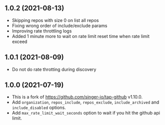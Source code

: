 1.0.2 (2021-08-13)
------------------
- Skipping repos with size 0 on list all repos
- Fixing wrong order of include/exclude params
- Improving rate throttling logs
- Added 1 minute more to wait on rate limit reset time when rate limit exceed 

1.0.1 (2021-08-09)
------------------
- Do not do rate throtting during discovery

1.0.0 (2021-07-19)
------------------

- This is a fork of https://github.com/singer-io/tap-github v1.10.0. 
- Add `organization`, `repos_include`, `repos_exclude`, `include_archived` and `include_disabled` options.
- Add `max_rate_limit_wait_seconds` option to wait if you hit the github api limit.
